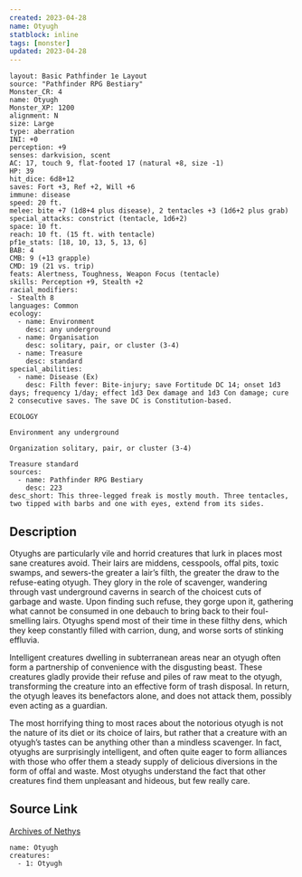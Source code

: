 ```yaml
---
created: 2023-04-28
name: Otyugh
statblock: inline
tags: [monster]
updated: 2023-04-28
---
```

```statblock
layout: Basic Pathfinder 1e Layout
source: "Pathfinder RPG Bestiary"
Monster_CR: 4
name: Otyugh
Monster_XP: 1200
alignment: N
size: Large
type: aberration
INI: +0
perception: +9
senses: darkvision, scent
AC: 17, touch 9, flat-footed 17 (natural +8, size -1)
HP: 39
hit_dice: 6d8+12
saves: Fort +3, Ref +2, Will +6
immune: disease
speed: 20 ft.
melee: bite +7 (1d8+4 plus disease), 2 tentacles +3 (1d6+2 plus grab)
special_attacks: constrict (tentacle, 1d6+2)
space: 10 ft.
reach: 10 ft. (15 ft. with tentacle)
pf1e_stats: [18, 10, 13, 5, 13, 6]
BAB: 4
CMB: 9 (+13 grapple)
CMD: 19 (21 vs. trip)
feats: Alertness, Toughness, Weapon Focus (tentacle)
skills: Perception +9, Stealth +2
racial_modifiers:
- Stealth 8
languages: Common
ecology:
  - name: Environment
    desc: any underground
  - name: Organisation
    desc: solitary, pair, or cluster (3-4)
  - name: Treasure
    desc: standard
special_abilities:
  - name: Disease (Ex)
    desc: Filth fever: Bite-injury; save Fortitude DC 14; onset 1d3 days; frequency 1/day; effect 1d3 Dex damage and 1d3 Con damage; cure 2 consecutive saves. The save DC is Constitution-based.

ECOLOGY

Environment any underground

Organization solitary, pair, or cluster (3-4)

Treasure standard
sources:
  - name: Pathfinder RPG Bestiary
    desc: 223
desc_short: This three-legged freak is mostly mouth. Three tentacles, two tipped with barbs and one with eyes, extend from its sides.
```
## Description
Otyughs are particularly vile and horrid creatures that lurk in places most sane creatures avoid. Their lairs are middens, cesspools, offal pits, toxic swamps, and sewers-the greater a lair’s filth, the greater the draw to the refuse-eating otyugh. They glory in the role of scavenger, wandering through vast underground caverns in search of the choicest cuts of garbage and waste. Upon finding such refuse, they gorge upon it, gathering what cannot be consumed in one debauch to bring back to their foul-smelling lairs. Otyughs spend most of their time in these filthy dens, which they keep constantly filled with carrion, dung, and worse sorts of stinking effluvia.

Intelligent creatures dwelling in subterranean areas near an otyugh often form a partnership of convenience with the disgusting beast. These creatures gladly provide their refuse and piles of raw meat to the otyugh, transforming the creature into an effective form of trash disposal. In return, the otyugh leaves its benefactors alone, and does not attack them, possibly even acting as a guardian.

The most horrifying thing to most races about the notorious otyugh is not the nature of its diet or its choice of lairs, but rather that a creature with an otyugh’s tastes can be anything other than a mindless scavenger. In fact, otyughs are surprisingly intelligent, and often quite eager to form alliances with those who offer them a steady supply of delicious diversions in the form of offal and waste. Most otyughs understand the fact that other creatures find them unpleasant and hideous, but few really care.
## Source Link
[Archives of Nethys](https://aonprd.com/MonsterDisplay.aspx?ItemName=Otyugh)
```encounter-table
name: Otyugh
creatures:
  - 1: Otyugh
```
